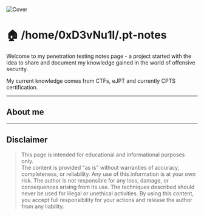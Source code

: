 ![Cover](https://images.unsplash.com/photo-1514168757508-07ffe9ae125b?crop=entropy&cs=srgb&fm=jpg&ixid=M3wxOTcwMjR8MHwxfHNlYXJjaHwzfHxoYWNraW5nfGVufDB8fHx8MTcyMjUxNjMyMHww&ixlib=rb-4.0.3&q=85)


# 🏠 /home/0xD3vNu1l/.pt-notes



Welcome to my penetration testing notes page - a project started with the idea to share and document my knowledge gained in the world of offensive security.

My current knowledge comes from CTFs, eJPT and currently CPTS certification.

***

## **About me**


***

## **Disclaimer**

> This page is intended for educational and informational purposes only.\
> The content is provided "as is" without warranties of accuracy, completeness, or reliability. Any use of this information is at your own risk. The author is not responsible for any loss, damage, or consequences arising from its use. The techniques described should never be used for illegal or unethical activities. By using this content, you accept full responsibility for your actions and release the author from any liability.